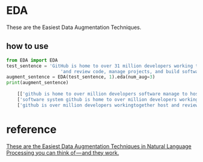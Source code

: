 # EDA
These are the Easiest Data Augmentation Techniques.

## how to use
```python
from EDA import EDA
test_sentence = 'GitHub is home to over 31 million developers working together to host ' \
                    'and review code, manage projects, and build software together.'
augment_sentence = EDA(test_sentence, 1).eda(num_aug=3)
print(augment_sentence)
    
    [['github is home to over million developers software manage to host and review code together projects and build working together', 1], 
    ['software system github is home to over million developers working together to host and review inspection code manage projects and build software together', 1], 
    ['github is over million developers workingtogether host and review code manage projects and build together', 1]]

```
 

# reference
[These are the Easiest Data Augmentation Techniques in Natural Language Processing you can think of — and they work.](https://towardsdatascience.com/these-are-the-easiest-data-augmentation-techniques-in-natural-language-processing-you-can-think-of-88e393fd610)
